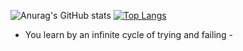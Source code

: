 ![Anurag's GitHub stats](https://github-readme-stats.vercel.app/api?username=brian6484&count_private=true&show_icons=true&theme=radical)
[![Top Langs](https://github-readme-stats.vercel.app/api/top-langs/?username=brian6484&layout=compact)](https://github.com/brian6484/github-readme-stats)
<!-- <img src="https://capsule-render.vercel.app/api?type=waving&color=auto&height=200&section=header&text=내용입력&fontSize=90" /> -->

<!-- <img src="https://img.shields.io/badge/아이콘내용-바탕색?style=flat&logo=로고이름&logoColor=white"/> -->

- You learn by an infinite cycle of trying and failing -

<!---
brian6484/brian6484 is a ✨ special ✨ repository because its `README.md` (this file) appears on your GitHub profile.
You can click the Preview link to take a look at your changes.
--->
